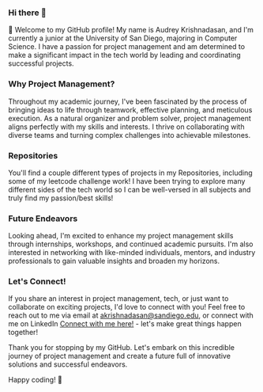 ### Hi there 👋

👋 Welcome to my GitHub profile! My name is Audrey Krishnadasan, and I'm currently a junior at the University of San Diego, majoring in Computer Science. I have a passion for project management and am determined to make a significant impact in the tech world by leading and coordinating successful projects.

### Why Project Management?

Throughout my academic journey, I've been fascinated by the process of bringing ideas to life through teamwork, effective planning, and meticulous execution. As a natural organizer and problem solver, project management aligns perfectly with my skills and interests. I thrive on collaborating with diverse teams and turning complex challenges into achievable milestones.


### Repositories

You'll find a couple different types of projects in my Repositories, including some of my leetcode challenge work! I have been trying to explore many different sides of the tech world so I can be well-versed in all subjects and truly find my passion/best skills!

### Future Endeavors

Looking ahead, I'm excited to enhance my project management skills through internships, workshops, and continued academic pursuits. I'm also interested in networking with like-minded individuals, mentors, and industry professionals to gain valuable insights and broaden my horizons.

### Let's Connect!

If you share an interest in project management, tech, or just want to collaborate on exciting projects, I'd love to connect with you! Feel free to reach out to me via email at akrishnadasan@sandiego.edu, or connect with me on LinkedIn [Connect with me here!](https://www.linkedin.com/in/audrey-krishnadasan-27526024b/) - let's make great things happen together!

Thank you for stopping by my GitHub. Let's embark on this incredible journey of project management and create a future full of innovative solutions and successful endeavors.

Happy coding! 🚀


<!--
**AudreyKrishnadasan/audreykrishnadasan** is a ✨ _special_ ✨ repository because its `README.md` (this file) appears on your GitHub profile.

Here are some ideas to get you started:

- 🔭 I’m currently working on ...
- 🌱 I’m currently learning ...
- 👯 I’m looking to collaborate on ...
- 🤔 I’m looking for help with ...
- 💬 Ask me about ...
- 📫 How to reach me: ...
- 😄 Pronouns: ...
- ⚡ Fun fact: ...
-->
